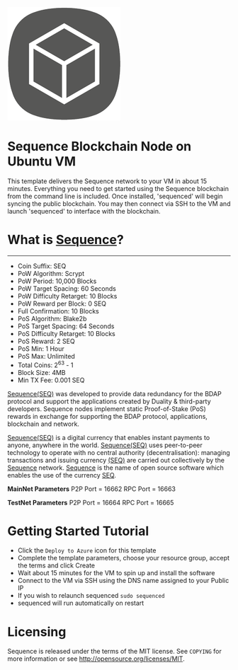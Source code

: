 ![Sequence-Azure](../images/sequence.png)

# Sequence Blockchain Node on Ubuntu VM

This template delivers the Sequence network to your VM in about 15 minutes. Everything you need to get started using the Sequence blockchain from the command line is included. Once installed, 'sequenced' will begin syncing the public blockchain. You may then connect via SSH to the VM and launch 'sequenced' to interface with the blockchain.

# What is [Sequence](https://duality.solutions/sequence)?
----------------
* Coin Suffix: SEQ
* PoW Algorithm: Scrypt
* PoW Period: 10,000 Blocks
* PoW Target Spacing: 60 Seconds 
* PoW Difficulty Retarget: 10 Blocks 
* PoW Reward per Block: 0 SEQ
* Full Confirmation: 10 Blocks
* PoS Algorithm: Blake2b
* PoS Target Spacing: 64 Seconds 
* PoS Difficulty Retarget: 10 Blocks 
* PoS Reward: 2 SEQ
* PoS Min: 1 Hour
* PoS Max: Unlimited
* Total Coins: 2<sup>63</sup> - 1
* Block Size: 4MB
* Min TX Fee: 0.001 SEQ


[Sequence(SEQ)](https://duality.solutions/sequence) was developed to provide data redundancy for the BDAP protocol and support the applications created by Duality & third-party developers. Sequence nodes implement static Proof-of-Stake (PoS) rewards in exchange for supporting  the BDAP protocol, applications, blockchain and network.

[Sequence(SEQ)](https://duality.solutions/sequence) is a digital currency that enables instant payments to anyone, anywhere in the world. [Sequence(SEQ)](https://duality.solutions/sequence) uses peer-to-peer technology to operate with no central authority (decentralisation): managing transactions and issuing currency [(SEQ)](https://duality.solutions/sequence) are carried out collectively by the [Sequence](https://duality.solutions/sequence) network. [Sequence](https://duality.solutions/sequence) is the name of open source software which enables the use of the currency [SEQ](https://duality.solutions/sequence).


**MainNet Parameters**
P2P Port = 16662
RPC Port = 16663


**TestNet Parameters**
P2P Port = 16664
RPC Port = 16665


# Getting Started Tutorial

* Click the `Deploy to Azure` icon for this template
* Complete the template parameters, choose your resource group, accept the terms and click Create
* Wait about 15 minutes for the VM to spin up and install the software
* Connect to the VM via SSH using the DNS name assigned to your Public IP
* If you wish to relaunch sequenced `sudo sequenced`
* sequenced will run automatically on restart

# Licensing

Sequence is released under the terms of the MIT license. See `COPYING` for more information or see http://opensource.org/licenses/MIT.
